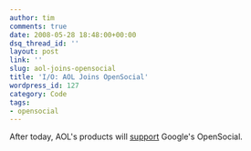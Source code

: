 ```yaml
---
author: tim
comments: true
date: 2008-05-28 18:48:00+00:00
dsq_thread_id: ''
layout: post
link: ''
slug: aol-joins-opensocial
title: 'I/O: AOL Joins OpenSocial'
wordpress_id: 127
category: Code
tags:
- opensocial
---
```


After today, AOL's products will
[support](http://www.techcrunch.com/2008/05/28/aol-joins-opensocial/) Google's
OpenSocial.